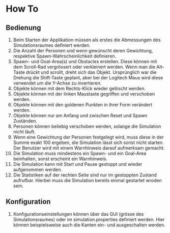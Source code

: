 # How To

## Bedienung

1. Beim Starten der Applikation müssen als erstes die Abmessungen des Simulationsraumes definiert werden.
2. Die Anzahl der Personen und wenn gewünscht deren Gewichtung, respektive Spawn-Wahrscheinlichkeit definieren.
3. Spawn- und Goal-Area(s) und Obstacles erstellen. 
    Diese können mit dem Scroll-Rad vergrössert oder verkleinert werden. 
    Wenn man die Alt-Taste drückt und scrollt, dreht sich das Objekt.
    Ursprünglich war die Drehung die Shift-Taste geplant, aber bei der Logitech Maus wird diese verwendet um die Y-Achse zu invertieren.
4. Objekte können mit dem Rechts-Klick wieder gelöscht werden.
5. Objekte können mit der linken Maustaste gegriffen und verschoben werden.
6. Objekte können mit den goldenen Punkten in ihrer Form verändert werden.
7. Objekte können nur am Anfang und zwischen Reset und Spawn Zuständen.
8. Personen können beliebig verschoben werden, solange die Simulation nicht läuft.
9. Wenn eine Gewichtung der Personen festgelegt wird, muss diese in der Summe exakt 100 ergeben, die Simulation lässt sich sonst nicht starten.
    Der Benutzer wird mit einem Warnhinweis darauf aufmerksam gemacht.
10. Die Simulation muss mindestens ein Spawn- und ein Goal-Area beinhalten, sonst erscheint ein Warnhinweis.
11. Die Simulation kann mit Start und Pause gestoppt und wieder aufgenommen werden.
12. Die Statistiken auf der rechten Seite sind nur im gestoppten Zustand aufrufbar.
   Hierbei muss die Simulation bereits einmal gestartet wroden sein.

## Konfiguration

1. Konfigurationseinstellungen können über das GUI (grösse des Simulationsraumes) oder im simulation.properties definiert werden.
   Hier können beispielsweise auch die Kanten ein- und ausgeschalten werden.